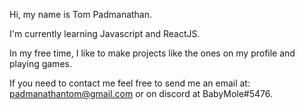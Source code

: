 Hi, my name is Tom Padmanathan.

I'm currently learning Javascript and ReactJS.

In my free time, I like to make projects like the ones on my profile and playing games. 

If you need to contact me feel free to send me an email at: padmanathantom@gmail.com or on discord at BabyMole#5476.
